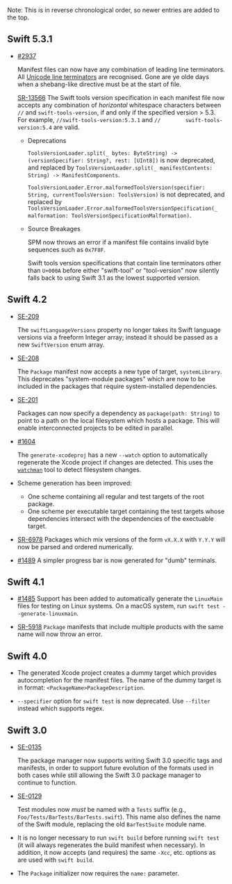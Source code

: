 Note: This is in reverse chronological order, so newer entries are added to the top.


Swift 5.3.1
-----------

* [#2937](https://github.com/apple/swift-package-manager/pull/2937)
  
  Manifest files can now have any combination of leading line terminators. All [Unicode line terminators](https://www.unicode.org/reports/tr14/) are recognised. Gone are ye olde days when a shebang-like directive must be at the start of file.
  
  [SR-13566](https://bugs.swift.org/browse/SR-13566) The Swift tools version specification in each manifest file now accepts any combination of _horizontal_ whitespace characters between `//` and `swift-tools-version`, if and only if the specified version > 5.3. For example, `//swift-tools-version:5.3.1` and `//		 swift-tools-version:5.4` are valid.
  
  * Deprecations
    
    `ToolsVersionLoader.split(_ bytes: ByteString) -> (versionSpecifier: String?, rest: [UInt8])` is now deprecated, and replaced by `ToolsVersionLoader.split(_ manifestContents: String) -> ManifestComponents`.
  
    `ToolsVersionLoader.Error.malformedToolsVersion(specifier: String, currentToolsVersion: ToolsVersion)` is not deprecated, and replaced by `ToolsVersionLoader.Error.malformedToolsVersionSpecification(_ malformation: ToolsVersionSpecificationMalformation)`.
  
  * Source Breakages
    
    SPM now throws an error if a manifest file contains invalid byte sequences such as `0x7F8F`.
    
    Swift tools version specifications that contain line terminators other than `U+000A` before either "swift-tool" or "tool-version" now silently falls back to using Swift 3.1 as the lowest supported version.

Swift 4.2
---------

* [SE-209](https://github.com/apple/swift-evolution/blob/master/proposals/0209-package-manager-swift-lang-version-update.md)

  The `swiftLanguageVersions` property no longer takes its Swift language versions via
  a freeform Integer array; instead it should be passed as a new `SwiftVersion` enum
  array.

* [SE-208](https://github.com/apple/swift-evolution/blob/master/proposals/0208-package-manager-system-library-targets.md)

  The `Package` manifest now accepts a new type of target, `systemLibrary`. This
  deprecates "system-module packages" which are now to be included in the packages
  that require system-installed dependencies.

* [SE-201](https://github.com/apple/swift-evolution/blob/master/proposals/0201-package-manager-local-dependencies.md)

  Packages can now specify a dependency as `package(path: String)` to point to a
  path on the local filesystem which hosts a package. This will enable interconnected
  projects to be edited in parallel.

* [#1604](https://github.com/apple/swift-package-manager/pull/1604)

  The `generate-xcodeproj` has a new `--watch` option to automatically regenerate the Xcode project
  if changes are detected. This uses the
  [`watchman`](https://facebook.github.io/watchman/docs/install.html) tool to detect filesystem
  changes.

* Scheme generation has been improved:
  * One scheme containing all regular and test targets of the root package.
  * One scheme per executable target containing the test targets whose dependencies
    intersect with the dependencies of the exectuable target.

* [SR-6978](https://bugs.swift.org/browse/SR-6978)
  Packages which mix versions of the form `vX.X.X` with `Y.Y.Y` will now be parsed and
  ordered numerically.

* [#1489](https://github.com/apple/swift-package-manager/pull/1489)
  A simpler progress bar is now generated for "dumb" terminals.

Swift 4.1
---------

* [#1485](https://github.com/apple/swift-package-manager/pull/1485)
  Support has been added to automatically generate the `LinuxMain` files for testing on
  Linux systems. On a macOS system, run `swift test --generate-linuxmain`.

* [SR-5918](https://bugs.swift.org/browse/SR-5918)
  `Package` manifests that include multiple products with the same name will now throw an
  error.


Swift 4.0
---------

* The generated Xcode project creates a dummy target which provides
  autocompletion for the manifest files. The name of the dummy target is in
  format: `<PackageName>PackageDescription`.

* `--specifier` option for `swift test` is now deprecated.
  Use `--filter` instead which supports regex.

Swift 3.0
---------

* [SE-0135](https://github.com/apple/swift-evolution/blob/master/proposals/0135-package-manager-support-for-differentiating-packages-by-swift-version.md)

  The package manager now supports writing Swift 3.0 specific tags and
  manifests, in order to support future evolution of the formats used in both
  cases while still allowing the Swift 3.0 package manager to continue to
  function.

* [SE-0129](https://github.com/apple/swift-evolution/blob/master/proposals/0129-package-manager-test-naming-conventions.md)

  Test modules now *must* be named with a `Tests` suffix (e.g.,
  `Foo/Tests/BarTests/BarTests.swift`). This name also defines the name of the
  Swift module, replacing the old `BarTestSuite` module name.

* It is no longer necessary to run `swift build` before running `swift test` (it
  will always regenerates the build manifest when necessary). In addition, it
  now accepts (and requires) the same `-Xcc`, etc. options as are used with
  `swift build`.

* The `Package` initializer now requires the `name:` parameter.
